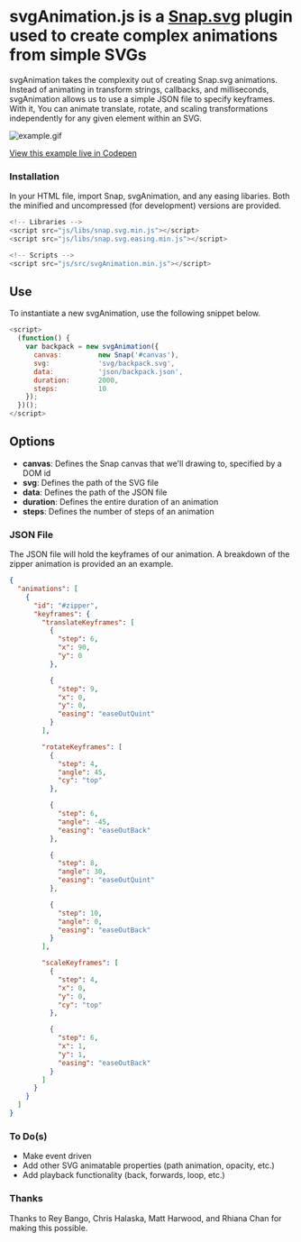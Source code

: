# svgAnimation.js is a [Snap.svg](http://snapsvg.io) plugin used to create complex animations from simple SVGs
svgAnimation takes the complexity out of creating Snap.svg animations. Instead of animating in transform strings, callbacks, and milliseconds, svgAnimation allows us to use a simple JSON file to specify keyframes. With it, You can animate translate, rotate, and scaling transformations independently for any given element within an SVG. 

![example.gif](https://rawgit.com/hellomichael/svgAnimation/master/example.gif)

[View this example live in Codepen](http://codepen.io/hellomichael/pen/QNgZdx)

### Installation

In your HTML file, import Snap, svgAnimation, and any easing libaries. Both the minified and uncompressed (for development) versions are provided.

```js
<!-- Libraries -->
<script src="js/libs/snap.svg.min.js"></script>
<script src="js/libs/snap.svg.easing.min.js"></script>

<!-- Scripts -->
<script src="js/src/svgAnimation.min.js"></script>
```

## Use
To instantiate a new svgAnimation, use the following snippet below.

```js
<script>
  (function() {
    var backpack = new svgAnimation({
      canvas:         new Snap('#canvas'),
      svg:            'svg/backpack.svg',
      data:           'json/backpack.json',
      duration:       2000,
      steps:          10
    });
  })();
</script>
```

## Options
* **canvas**:   Defines the Snap canvas that we'll drawing to, specified by a DOM id
* **svg**:      Defines the path of the SVG file
* **data**:     Defines the path of the JSON file
* **duration**: Defines the entire duration of an animation
* **steps**:    Defines the number of steps of an animation

### JSON File
The JSON file will hold the keyframes of our animation. A breakdown of the zipper animation is provided an an example. 

```json
{
  "animations": [
    {
      "id": "#zipper",
      "keyframes": {
        "translateKeyframes": [
          {
            "step": 6,
            "x": 90,
            "y": 0
          },

          {
            "step": 9,
            "x": 0,
            "y": 0,
            "easing": "easeOutQuint"
          }
        ],

        "rotateKeyframes": [
          {
            "step": 4,
            "angle": 45,
            "cy": "top"
          },

          {
            "step": 6,
            "angle": -45,
            "easing": "easeOutBack"
          },

          {
            "step": 8,
            "angle": 30,
            "easing": "easeOutQuint"
          },

          {
            "step": 10,
            "angle": 0,
            "easing": "easeOutBack"
          }
        ],

        "scaleKeyframes": [
          {
            "step": 4,
            "x": 0,
            "y": 0,
            "cy": "top"
          },

          {
            "step": 6,
            "x": 1,
            "y": 1,
            "easing": "easeOutBack"
          }
        ]
      }
    }
  ]
}
``` 

### To Do(s)
* Make event driven
* Add other SVG animatable properties (path animation, opacity, etc.)
* Add playback functionality (back, forwards, loop, etc.)

### Thanks
Thanks to Rey Bango, Chris Halaska, Matt Harwood, and Rhiana Chan for making this possible.